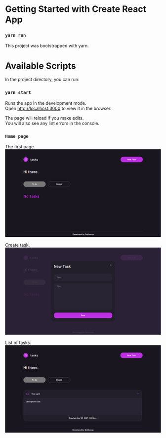 # Getting Started with Create React App

### `yarn run`

This project was bootstrapped with yarn.

# Available Scripts

In the project directory, you can run:

### `yarn start`

Runs the app in the development mode.\
Open [http://localhost:3000](http://localhost:3000) to view it in the browser.

The page will reload if you make edits.\
You will also see any lint errors in the console.

### `Home page`

The first page.
![Optional Text](./src/assets/readme/screen00.png)

Create task.
![Optional Text](./src/assets/readme/screen01.png)

List of tasks.
![Optional Text](./src/assets/readme/screen02.png)
